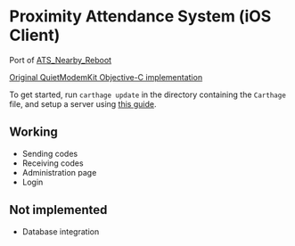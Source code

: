 # Proximity Attendance System (iOS Client)

Port of [ATS_Nearby_Reboot](https://github.com/emansih/ATS_Nearby_Reboot)

[Original QuietModemKit Objective-C implementation](https://github.com/quiet/QuietModemKit/blob/master/README.md#example)

To get started, run ```carthage update``` in the directory containing the ```Carthage``` file, and setup a server using [this guide](https://github.com/emansih/ATS_Backend). 

## Working
- Sending codes
- Receiving codes
- Administration page
- Login

## Not implemented
- Database integration
